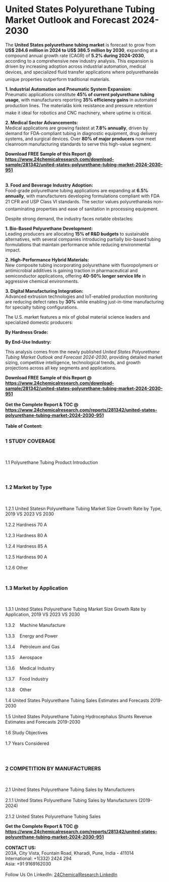 <h1>United States Polyurethane Tubing Market Outlook and Forecast 2024-2030</h1><p>The <strong>United States polyurethane tubing market</strong> is forecast to grow from <strong>US$ 284.6 million in 2024 to US$ 386.5 million by 2030</strong>, expanding at a compound annual growth rate (CAGR) of <strong>5.2% during 2024-2030</strong>, according to a comprehensive new industry analysis. This expansion is driven by increasing adoption across industrial automation, medical devices, and specialized fluid transfer applications where polyurethaneâs unique properties outperform traditional materials.</p><p><strong>1. Industrial Automation and Pneumatic System Expansion:</strong><br>
Pneumatic applications constitute <strong>45% of current polyurethane tubing usage</strong>, with manufacturers reporting <strong>35% efficiency gains</strong> in automated production lines. The materialâs kink resistance and pressure retention make it ideal for robotics and CNC machinery, where uptime is critical.</p><p><strong>2. Medical Sector Advancements:</strong><br>
Medical applications are growing fastest at <strong>7.8% annually</strong>, driven by demand for FDA-compliant tubing in diagnostic equipment, drug delivery systems, and surgical devices. Over <strong>80% of major producers</strong> now meet cleanroom manufacturing standards to serve this high-value segment.</p><div><b>Download FREE Sample of this Report @ 
            <a href="https://www.24chemicalresearch.com/download-sample/281342/united-states-polyurethane-tubing-market-2024-2030-951">
            https://www.24chemicalresearch.com/download-sample/281342/united-states-polyurethane-tubing-market-2024-2030-951</a></b></div><br><p><strong>3. Food and Beverage Industry Adoption:</strong><br>
Food-grade polyurethane tubing applications are expanding at <strong>6.5% annually</strong>, with manufacturers developing formulations compliant with FDA 21 CFR and USP Class VI standards. The sector values polyurethaneâs non-contaminating properties and ease of sanitation in processing equipment.</p><p>Despite strong demand, the industry faces notable obstacles:</p><p><strong>1. Bio-Based Polyurethane Development:</strong><br>
Leading producers are allocating <strong>15% of R&amp;D budgets</strong> to sustainable alternatives, with several companies introducing partially bio-based tubing formulations that maintain performance while reducing environmental impact.</p><p><strong>2. High-Performance Hybrid Materials:</strong><br>
New composite tubing incorporating polyurethane with fluoropolymers or antimicrobial additives is gaining traction in pharmaceutical and semiconductor applications, offering <strong>40-50% longer service life</strong> in aggressive chemical environments.</p><p><strong>3. Digital Manufacturing Integration:</strong><br>
Advanced extrusion technologies and IoT-enabled production monitoring are reducing defect rates by <strong>30%</strong> while enabling just-in-time manufacturing for specialty tubing configurations.</p><p>The U.S. market features a mix of global material science leaders and specialized domestic producers:</p><p><strong>By Hardness Grade:</strong></p><p><strong>By End-Use Industry:</strong></p><p>This analysis comes from the newly published <em>United States Polyurethane Tubing Market Outlook and Forecast 2024-2030</em>, providing detailed market sizing, competitive intelligence, technological trends, and growth projections across all key segments and applications.</p><div><b>Download FREE Sample of this Report @ 
            <a href="https://www.24chemicalresearch.com/download-sample/281342/united-states-polyurethane-tubing-market-2024-2030-951">
            https://www.24chemicalresearch.com/download-sample/281342/united-states-polyurethane-tubing-market-2024-2030-951</a></b></div><br><div><b>Get the Complete Report & TOC @ 
            <a href="https://www.24chemicalresearch.com/reports/281342/united-states-polyurethane-tubing-market-2024-2030-951">
            https://www.24chemicalresearch.com/reports/281342/united-states-polyurethane-tubing-market-2024-2030-951</a></b></div><br>
            <b>Table of Content:</b><p><h2><span style="font-size:16px"><strong>1 STUDY COVERAGE</strong></span></h2><br />
<p>1.1 Polyurethane Tubing Product Introduction</p><br />
<h2><span style="font-size:16px"><strong>1.2 Market by Type</strong></span></h2><br />
<p>1.2.1 United Statesn Polyurethane Tubing Market Size Growth Rate by Type, 2019 VS 2023 VS 2030<br /><br />
1.2.2 Hardness 70 A&nbsp;&nbsp; &nbsp;<br /><br />
1.2.3 Hardness 80 A<br /><br />
1.2.4 Hardness 85 A<br /><br />
1.2.5 Hardness 90 A<br /><br />
1.2.6 Other<br /><br />
<h2><span style="font-size:16px"><strong>1.3 Market by Application</strong></span></h2><br />
<p>1.3.1 United States Polyurethane Tubing Market Size Growth Rate by Application, 2019 VS 2023 VS 2030<br /><br />
1.3.2&nbsp;&nbsp; &nbsp;Machine Manufacture<br /><br />
1.3.3&nbsp;&nbsp; &nbsp;Energy and Power<br /><br />
1.3.4&nbsp;&nbsp; &nbsp;Petroleum and Gas<br /><br />
1.3.5&nbsp;&nbsp; &nbsp;Aerospace<br /><br />
1.3.6&nbsp;&nbsp; &nbsp;Medical Industry<br /><br />
1.3.7&nbsp;&nbsp; &nbsp;Food Industry<br /><br />
1.3.8&nbsp;&nbsp; &nbsp;Other<br /><br />
1.4 United States Polyurethane Tubing Sales Estimates and Forecasts 2019-2030<br /><br />
1.5 United States Polyurethane Tubing Hydrocephalus Shunts Revenue Estimates and Forecasts 2019-2030<br /><br />
1.6 Study Objectives<br /><br />
1.7 Years Considered</p><br />
<h2><span style="font-size:16px"><strong>2 COMPETITION BY MANUFACTURERS</strong></span></h2><br />
<p>2.1 United States Polyurethane Tubing Sales by Manufacturers<br /><br />
2.1.1 United States Polyurethane Tubing Sales by Manufacturers (2019-2024)<br /><br />
2.1.2 United States Polyurethane Tubing Sales </p><div><b>Get the Complete Report & TOC @ 
            <a href="https://www.24chemicalresearch.com/reports/281342/united-states-polyurethane-tubing-market-2024-2030-951">
            https://www.24chemicalresearch.com/reports/281342/united-states-polyurethane-tubing-market-2024-2030-951</a></b></div><br><b>CONTACT US:</b><br>
            203A, City Vista, Fountain Road, Kharadi, Pune, India - 411014<br>
            International: +1(332) 2424 294<br>
            Asia: +91 9169162030 <br><br>
            Follow Us On LinkedIn: <a href="https://www.linkedin.com/company/24chemicalresearch/">24ChemicalResearch LinkedIn</a>